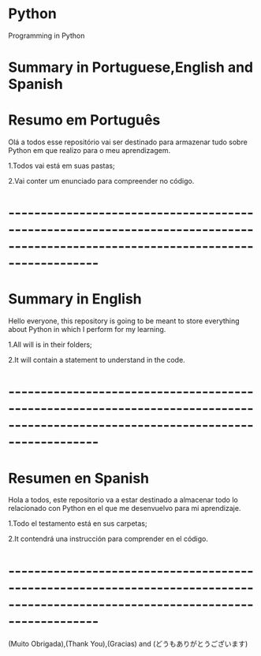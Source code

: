 # Python
Programming in Python

# Summary in Portuguese,English and Spanish
# Resumo em Português
Olá a todos esse repositório vai ser destinado para armazenar tudo sobre Python em que realizo para o meu aprendizagem.

1.Todos vai está em suas pastas;

2.Vai conter um enunciado para compreender no código.

# --------------------------------------------------------------------------------------------------------------------------------


# Summary in English 

Hello everyone, this repository is going to be meant to store everything about Python in which I perform for my learning.

1.All will is in their folders;

2.It will contain a statement to understand in the code.

# --------------------------------------------------------------------------------------------------------------------------------

# Resumen en Spanish
Hola a todos, este repositorio va a estar destinado a almacenar todo lo relacionado con Python en el que me desenvuelvo para mi aprendizaje.

1.Todo el testamento está en sus carpetas;

2.It contendrá una instrucción para comprender en el código.
# --------------------------------------------------------------------------------------------------------------------------------

(Muito Obrigada),(Thank You),(Gracias) and (どうもありがとうございます)

